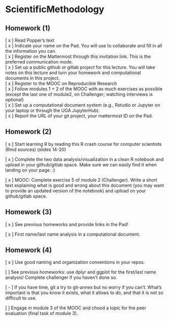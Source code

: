 # ScientificMethodology

## Homework (1)

[ x ] Read Popper’s text   
[ x ] Indicate your name on the Pad. You will use to collaborate and fill in all the information you can.  
[ x ] Register on the Mattermost through this invitation link. This is the preferred communication mode.  
[ x ] Set up a public github or gitlab project for this lecture. You will take notes on this lecture and turn your homework and computational documents in this project.  
[ x ] Register to the MOOC on Reproducible Research  
[ x ] Follow modules 1 + 2 of the MOOC with as much exercises as possible (except the last one of module2, on Challenger; watching interviews is optional)  
[ x ] Set up a computational document system (e.g., Rstudio or Jupyter on your laptop or through the UGA JupyterHub).  
[ x ] Report the URL of your git project, your mattermost ID on the Pad.  

## Homework (2)

[ x ] Start learning R by reading this R crash course for computer scientists (Rmd sources) (slides 14-20)

[ x ] Complete the two data analysis/visualization in a clean R notebook and upload in your github/gitlab space. Make sure we can easily find it when landing on your page. :)

[ x ] MOOC: Complete exercise 5 of module 2 (Challenger). Write a short text explaining what is good and wrong about this document (you may want to provide an updated version of the notebook) and upload on your github/gitlab space.

## Homework (3)

[ x ] See previous homeworks and provide links in the Pad!

[ x ] First name/last name analysis in a computational document.

## Homework (4)

[ x ] Use good naming and organization conventions in your repos.

[ ] See previous homeworks: use dplyr and ggplot for the first/last name analysis! Complete challenger if you haven’t done so.

[ - ] If you have time, git a try to git-annex but no worry if you can’t. What’s important is that you know it exists, what it allows to do, and that it is not so difficult to use.

[ ] Engage in module 3 of the MOOC and chood a topic for the peer evaluation (final task of module 3).